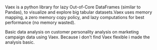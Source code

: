 Vaex is a python library for lazy Out-of-Core DataFrames (similar to Pandas), to visualize and explore big tabular datasets.Vaex uses memory mapping, a zero memory copy policy, and lazy computations for best performance (no memory wasted).

Basic data analysis on customer personality analysis on marketing campaign data using Vaex. Because i don't find Vaex flexible i made the analysis basic. 
